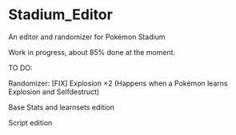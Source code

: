 # Stadium_Editor
An editor and randomizer for Pokémon Stadium

Work in progress, about 85% done at the moment.

TO DO:

Randomizer: [FIX] Explosion ×2 (Happens when a Pokémon learns Explosion and Selfdestruct)

Base Stats and learnsets edition

Script edition
